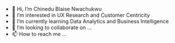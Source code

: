 - 👋 Hi, I’m Chinedu Blaise Nwachukwu
- 👀 I’m interested in UX Research and Customer Centricity
- 🌱 I’m currently learning Data Analytics and Business Intelligence
- 💞️ I’m looking to collaborate on ...
- 📫 How to reach me ...

<!---
Blaisepepe/Blaisepepe is a ✨ special ✨ repository because its `README.md` (this file) appears on your GitHub profile.
You can click the Preview link to take a look at your changes.
--->
